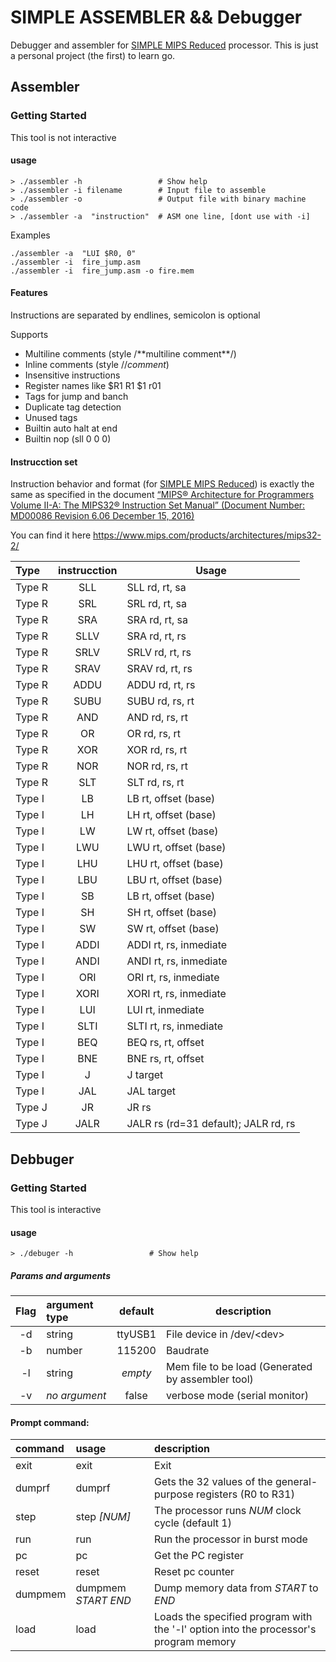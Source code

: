 # SIMPLE ASSEMBLER && Debugger

Debugger and assembler for [SIMPLE MIPS Reduced](https://github.com/juliancnn/SIMPLE_MIPS_Reduced) processor.
This is just a personal project (the first) to learn go.


## Assembler
### Getting Started
This tool is not interactive
#### usage
```shell script
> ./assembler -h                 # Show help
> ./assembler -i filename        # Input file to assemble
> ./assembler -o                 # Output file with binary machine code
> ./assembler -a  "instruction"  # ASM one line, [dont use with -i]
```
Examples
```shell script
./assembler -a  "LUI $R0, 0"
./assembler -i  fire_jump.asm  
./assembler -i  fire_jump.asm -o fire.mem
```

#### Features
Instructions are separated by endlines, semicolon is optional
 
 Supports
- Multiline comments (style /*\*multiline comment**/)
- Inline comments (style //*comment*)
- Insensitive instructions
- Register names like $R1 R1 $1 r01
- Tags for jump and banch
- Duplicate tag detection
- Unused tags
- Builtin auto halt at end 
- Builtin nop (sll 0 0 0)

#### Instrucction set
Instruction behavior and format (for [SIMPLE MIPS Reduced](https://github.com/juliancnn/SIMPLE_MIPS_Reduced)) is exactly the same as specified in the document
[“MIPS® Architecture for Programmers Volume II-A: The MIPS32® Instruction Set Manual”
(Document Number: MD00086 Revision 6.06 December 15, 2016)](https://s3-eu-west-1.amazonaws.com/downloads-mips/documents/MD00086-2B-MIPS32BIS-AFP-6.06.pdf)

You can find it here https://www.mips.com/products/architectures/mips32-2/

 
|            Type      |    instrucction    |    Usage     |
| :-------------------- | :------------------: |------------------ |
 |Type R|SLL|SLL rd, rt, sa|
 |Type R|SRL|SRL rd, rt, sa|
 |Type R|SRA|SRA rd, rt, sa|
 |Type R|SLLV|SRA rd, rt, rs|
 |Type R|SRLV|SRLV rd, rt, rs|
 |Type R|SRAV|SRAV rd, rt, rs|
 |Type R|ADDU|ADDU rd, rt, rs|
 |Type R|SUBU|SUBU rd, rs, rt|
 |Type R|AND|AND rd, rs, rt|
 |Type R|OR|OR rd, rs, rt|
 |Type R|XOR|XOR rd, rs, rt|
 |Type R|NOR|NOR rd, rs, rt|
 |Type R|SLT|SLT rd, rs, rt|
 |Type I|LB|LB rt, offset (base)|
 |Type I|LH|LH rt, offset (base)|
 |Type I|LW|LW rt, offset (base)|
 |Type I|LWU|LWU rt, offset (base)|
 |Type I|LHU|LHU rt, offset (base)|
 |Type I|LBU|LBU rt, offset (base)|
 |Type I|SB|LB rt, offset (base)|
 |Type I|SH|SH rt, offset (base)|
 |Type I|SW|SW rt, offset (base)|
 |Type I|ADDI|ADDI rt, rs, inmediate|
 |Type I|ANDI|ANDI rt, rs, inmediate|
 |Type I|ORI|ORI rt, rs, inmediate|
 |Type I|XORI|XORI rt, rs, inmediate|
 |Type I|LUI|LUI rt, inmediate|
 |Type I|SLTI|SLTI rt, rs, inmediate|
 |Type I|BEQ|BEQ rs, rt, offset|
 |Type I|BNE|BNE rs, rt, offset|
 |Type I|J|J target|
 |Type I|JAL|JAL target|
 |Type J|JR|JR rs|
 |Type J|JALR|JALR rs (rd=31 default); JALR rd, rs|



## Debbuger
### Getting Started
This tool is interactive
#### usage

```shell script
> ./debuger -h                 # Show help
```
##### Params and arguments

|            Flag      | argument type |  default    |    description     |
| :--------------------: | :---| :------------------: |------------------ |
|-d| string |ttyUSB1 | File device in /dev/\<dev\> |
|-b|number|115200 | Baudrate |
|-l|string |*empty*|Mem file to be load (Generated by assembler tool)
|-v| *no argument* | false | verbose mode (serial monitor)

#### Prompt command:
| command | usage | description |
| :---    | :--- | :---------- |
| exit | exit | Exit|
|dumprf | dumprf | Gets the 32 values of the general-purpose registers (R0 to R31) |
|step | step *[NUM]* | The processor runs *NUM* clock cycle (default 1)|
|run| run | Run the processor in burst mode|
|pc|pc| Get the PC register |
|reset|reset| Reset pc counter|
|dumpmem|dumpmem *START END* | Dump memory data from *START* to *END* 
|load|load| Loads the specified program with the '-l' option into the processor's program memory|

